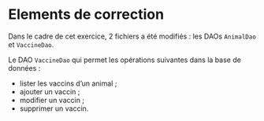 # Elements de correction

Dans le cadre de cet exercice, 2 fichiers a été modifiés : les DAOs `AnimalDao` et `VaccineDao`.

Le DAO `VaccineDao` qui permet les opérations suivantes dans la base de données :

* lister les vaccins d’un animal ; 
* ajouter un vaccin ; 
* modifier un vaccin ; 
* supprimer un vaccin.
